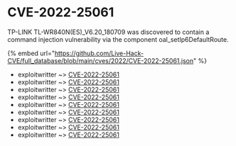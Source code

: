 # CVE-2022-25061

TP-LINK TL-WR840N(ES)_V6.20_180709 was discovered to contain a command injection vulnerability via the component oal_setIp6DefaultRoute.

{% embed url="https://github.com/Live-Hack-CVE/full_database/blob/main/cves/2022/CVE-2022-25061.json" %}


* exploitwritter ~> [CVE-2022-25061](https://www.alice-snow.ru/2022/database/cve-2022-25061/cve-2022-25061-exploitwritter)
* exploitwritter ~> [CVE-2022-25061](https://www.alice-snow.ru/2022/database/cve-2022-25061/cve-2022-25061-exploitwritter)
* exploitwritter ~> [CVE-2022-25061](https://www.alice-snow.ru/2022/database/cve-2022-25061/cve-2022-25061-exploitwritter)
* exploitwritter ~> [CVE-2022-25061](https://www.alice-snow.ru/2022/database/cve-2022-25061/cve-2022-25061-exploitwritter)
* exploitwritter ~> [CVE-2022-25061](https://www.alice-snow.ru/2022/database/cve-2022-25061/cve-2022-25061-exploitwritter)
* exploitwritter ~> [CVE-2022-25061](https://www.alice-snow.ru/2022/database/cve-2022-25061/cve-2022-25061-exploitwritter)
* exploitwritter ~> [CVE-2022-25061](https://www.alice-snow.ru/2022/database/cve-2022-25061/cve-2022-25061-exploitwritter)
* exploitwritter ~> [CVE-2022-25061](https://www.alice-snow.ru/2022/database/cve-2022-25061/cve-2022-25061-exploitwritter)
* exploitwritter ~> [CVE-2022-25061](https://www.alice-snow.ru/2022/database/cve-2022-25061/cve-2022-25061-exploitwritter)